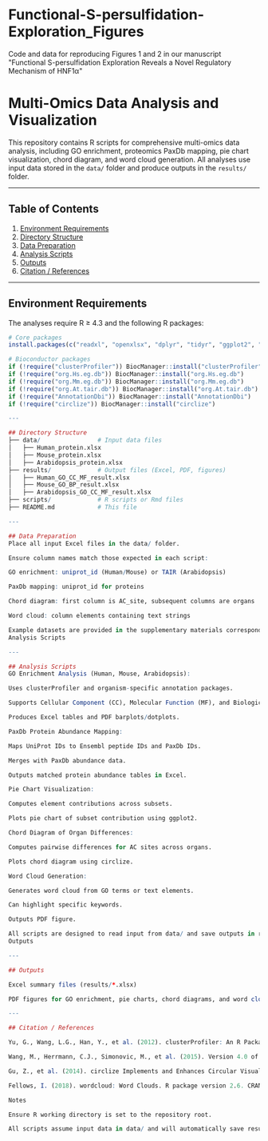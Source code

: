 # Functional-S-persulfidation-Exploration_Figures
Code and data for reproducing Figures 1 and 2 in our manuscript "Functional S-persulfidation Exploration Reveals a Novel Regulatory Mechanism of HNF1α"
# Multi-Omics Data Analysis and Visualization

This repository contains R scripts for comprehensive multi-omics data analysis, including GO enrichment, proteomics PaxDb mapping, pie chart visualization, chord diagram, and word cloud generation. All analyses use input data stored in the `data/` folder and produce outputs in the `results/` folder.

---

## Table of Contents

1. [Environment Requirements](#environment-requirements)  
2. [Directory Structure](#directory-structure)  
3. [Data Preparation](#data-preparation)  
4. [Analysis Scripts](#analysis-scripts)  
5. [Outputs](#outputs)  
6. [Citation / References](#citation--references)

---

## Environment Requirements

The analyses require R ≥ 4.3 and the following R packages:

```r
# Core packages
install.packages(c("readxl", "openxlsx", "dplyr", "tidyr", "ggplot2", "RColorBrewer", "wordcloud", "tm", "biomaRt"))

# Bioconductor packages
if (!require("clusterProfiler")) BiocManager::install("clusterProfiler")
if (!require("org.Hs.eg.db")) BiocManager::install("org.Hs.eg.db")
if (!require("org.Mm.eg.db")) BiocManager::install("org.Mm.eg.db")
if (!require("org.At.tair.db")) BiocManager::install("org.At.tair.db")
if (!require("AnnotationDbi")) BiocManager::install("AnnotationDbi")
if (!require("circlize")) BiocManager::install("circlize")

---

## Directory Structure
├── data/                # Input data files
│   ├── Human_protein.xlsx
│   ├── Mouse_protein.xlsx
│   ├── Arabidopsis_protein.xlsx
├── results/             # Output files (Excel, PDF, figures)
│   ├── Human_GO_CC_MF_result.xlsx
│   ├── Mouse_GO_BP_result.xlsx
│   ├── Arabidopsis_GO_CC_MF_result.xlsx
├── scripts/             # R scripts or Rmd files
├── README.md            # This file

---

## Data Preparation
Place all input Excel files in the data/ folder.

Ensure column names match those expected in each script:

GO enrichment: uniprot_id (Human/Mouse) or TAIR (Arabidopsis)

PaxDb mapping: uniprot_id for proteins

Chord diagram: first column is AC_site, subsequent columns are organs

Word cloud: column elements containing text strings

Example datasets are provided in the supplementary materials corresponding to each figure.
Analysis Scripts

---

## Analysis Scripts
GO Enrichment Analysis (Human, Mouse, Arabidopsis):

Uses clusterProfiler and organism-specific annotation packages.

Supports Cellular Component (CC), Molecular Function (MF), and Biological Process (BP).

Produces Excel tables and PDF barplots/dotplots.

PaxDb Protein Abundance Mapping:

Maps UniProt IDs to Ensembl peptide IDs and PaxDb IDs.

Merges with PaxDb abundance data.

Outputs matched protein abundance tables in Excel.

Pie Chart Visualization:

Computes element contributions across subsets.

Plots pie chart of subset contribution using ggplot2.

Chord Diagram of Organ Differences:

Computes pairwise differences for AC sites across organs.

Plots chord diagram using circlize.

Word Cloud Generation:

Generates word cloud from GO terms or text elements.

Can highlight specific keywords.

Outputs PDF figure.

All scripts are designed to read input from data/ and save outputs in results/.
Outputs

---

## Outputs

Excel summary files (results/*.xlsx)

PDF figures for GO enrichment, pie charts, chord diagrams, and word clouds (results/*.pdf)

---

## Citation / References

Yu, G., Wang, L.G., Han, Y., et al. (2012). clusterProfiler: An R Package for Comparing Biological Themes among Gene Clusters. OMICS: A Journal of Integrative Biology, 16(5), 284-287. DOI: 10.1089/omi.2011.0118

Wang, M., Herrmann, C.J., Simonovic, M., et al. (2015). Version 4.0 of PaxDb: Protein Abundance Data, Integrated Across Model Organisms, Tissues, and Cell-Lines. Proteomics, 15(18), 3163-3168. DOI: 10.1002/pmic.201400441

Gu, Z., et al. (2014). circlize Implements and Enhances Circular Visualization in R. Bioinformatics, 30(19), 2811-2812. DOI: 10.1093/bioinformatics/btu393

Fellows, I. (2018). wordcloud: Word Clouds. R package version 2.6. CRAN: wordcloud

Notes

Ensure R working directory is set to the repository root.

All scripts assume input data in data/ and will automatically save results to results/.
